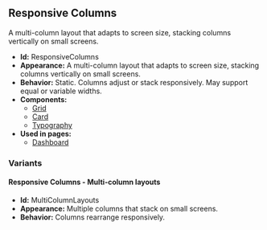 ## Responsive Columns
A multi-column layout that adapts to screen size, stacking columns vertically on small screens.
- **Id:** ResponsiveColumns
- **Appearance:** A multi-column layout that adapts to screen size, stacking columns vertically on small screens.
- **Behavior:** Static. Columns adjust or stack responsively. May support equal or variable widths.
- **Components:**
  - [Grid](components.md#grid)
  - [Card](components.md#card)
  - [Typography](components.md#typography)
- **Used in pages:**
  - [Dashboard](pages.md#dashboard)
### Variants
#### Responsive Columns - **Multi-column layouts**
- **Id:** MultiColumnLayouts
- **Appearance:** Multiple columns that stack on small screens.
- **Behavior:** Columns rearrange responsively.
